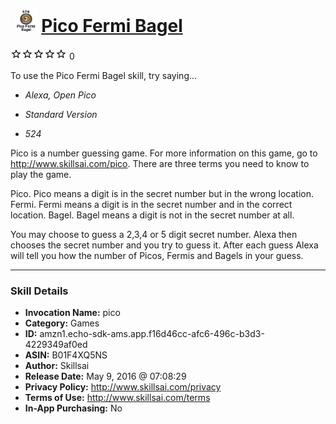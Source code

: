 # &nbsp;<img src="skill_icon" alt="Pico Fermi Bagel icon" width="36"> [Pico Fermi Bagel](http://alexa.amazon.com/#skills/amzn1.echo-sdk-ams.app.f16d46cc-afc6-496c-b3d3-4229349af0ed)
![0 stars](../../images/ic_star_border_black_18dp_1x.png)![0 stars](../../images/ic_star_border_black_18dp_1x.png)![0 stars](../../images/ic_star_border_black_18dp_1x.png)![0 stars](../../images/ic_star_border_black_18dp_1x.png)![0 stars](../../images/ic_star_border_black_18dp_1x.png) 0

To use the Pico Fermi Bagel skill, try saying...

* *Alexa, Open Pico*

* *Standard Version*

* *524*

Pico is a number guessing game. For more information on this game, go to http://www.skillsai.com/pico. There are three terms you need to know to play the game.

Pico. Pico means a digit is in the secret number but in the wrong location.
Fermi. Fermi means a digit is in the secret number and in the correct location.
Bagel. Bagel means a digit is not in the secret number at all.

You may choose to guess a 2,3,4 or 5 digit secret number. Alexa then chooses the secret number and you try to guess it. After each guess Alexa will tell you how the number of Picos, Fermis and Bagels in your guess.

***

### Skill Details

* **Invocation Name:** pico
* **Category:** Games
* **ID:** amzn1.echo-sdk-ams.app.f16d46cc-afc6-496c-b3d3-4229349af0ed
* **ASIN:** B01F4XQ5NS
* **Author:** Skillsai
* **Release Date:** May 9, 2016 @ 07:08:29
* **Privacy Policy:** http://www.skillsai.com/privacy
* **Terms of Use:** http://www.skillsai.com/terms
* **In-App Purchasing:** No
